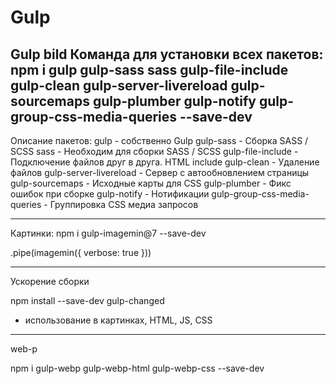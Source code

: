 # Gulp
Gulp bild
Команда для установки всех пакетов:
npm i gulp gulp-sass sass gulp-file-include gulp-clean gulp-server-livereload gulp-sourcemaps gulp-plumber gulp-notify gulp-group-css-media-queries --save-dev
----------------------------------------------------------------------
Описание пакетов:
gulp - собственно Gulp
gulp-sass - Сборка SASS / SCSS
sass - Необходим для сборки SASS / SCSS
gulp-file-include - Подключение файлов друг в друга. HTML include
gulp-clean - Удаление файлов
gulp-server-livereload - Сервер с автообновлением страницы
gulp-sourcemaps - Исходные карты для CSS
gulp-plumber - Фикс ошибок при сборке
gulp-notify - Нотификации
gulp-group-css-media-queries - Группировка CSS медиа запросов

----------------------------------------------------------------------
Картинки:
npm i gulp-imagemin@7 --save-dev

.pipe(imagemin({ verbose: true }))


----------------------------------------------------------------------

Ускорение сборки

npm install --save-dev gulp-changed

- использование в картинках, HTML, JS, CSS


----------------------------------------------------------------------


web-p

npm i gulp-webp gulp-webp-html gulp-webp-css --save-dev
